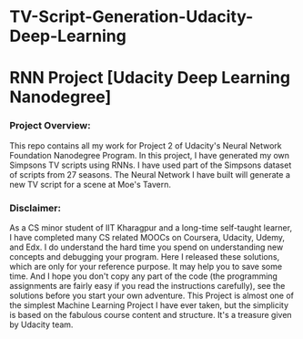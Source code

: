# TV-Script-Generation-Udacity-Deep-Learning
# RNN Project [Udacity Deep Learning Nanodegree]

### Project Overview:
This repo contains all my work for Project 2 of Udacity's Neural Network Foundation Nanodegree Program. In this project, I have generated my own Simpsons TV scripts using RNNs. I have used part of the Simpsons dataset of scripts from 27 seasons. The Neural Network I have built will generate a new TV script for a scene at Moe's Tavern.

### Disclaimer:
As a CS minor student of IIT Kharagpur and a long-time self-taught learner, I have completed many CS related MOOCs on Coursera, Udacity, Udemy, and Edx. I do understand the hard time you spend on understanding new concepts and debugging your program. Here I released these solutions, which are only for your reference purpose. It may help you to save some time. And I hope you don't copy any part of the code (the programming assignments are fairly easy if you read the instructions carefully), see the solutions before you start your own adventure. This Project is almost one of the simplest Machine Learning Project I have ever taken, but the simplicity is based on the fabulous course content and structure. It's a treasure given by Udacity team.
